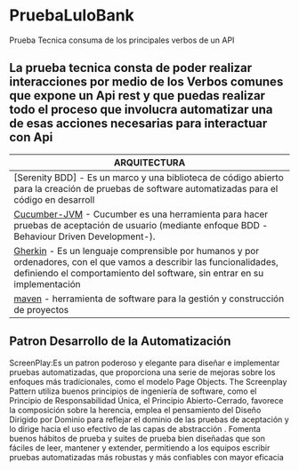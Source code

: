 # PruebaLuloBank
Prueba Tecnica consuma de los principales verbos de un API

La prueba tecnica consta de poder realizar interacciones por medio de los Verbos comunes
que expone un Api rest y que puedas realizar todo el proceso que involucra
automatizar una de esas acciones necesarias para interactuar con Api
--

| ARQUITECTURA
| ---
| [Serenity BDD] - Es un marco y una biblioteca de código abierto para la creación de pruebas de software automatizadas para el código en desarroll
| [Cucumber-JVM](https://github.com/cucumber/cucumber-jvm) - Cucumber es una herramienta para hacer pruebas de aceptación de usuario (mediante enfoque BDD -Behaviour Driven Development-).
| [Gherkin](https://github.com/cucumber/cucumber/wiki/Gherkin) - Es un lenguaje comprensible por humanos y por ordenadores, con el que vamos a describir las funcionalidades, definiendo el comportamiento del software, sin entrar en su implementación
| [maven](https://maven.apache.org/) - herramienta de software para la gestión y construcción de proyectos

## Patron Desarrollo de la Automatización
ScreenPlay:Es un patron poderoso y elegante para diseñar e implementar pruebas automatizadas, que proporciona una serie de mejoras sobre los enfoques más tradicionales, como el modelo Page Objects. The Screenplay Pattern utiliza buenos principios de ingeniería de software, como el Principio de Responsabilidad Única, el Principio Abierto-Cerrado, favorece la composición sobre la herencia, emplea el pensamiento del Diseño Dirigido por Dominio para reflejar el dominio de las pruebas de aceptación y lo dirige hacia el uso efectivo de las capas de abstracción . Fomenta buenos hábitos de prueba y suites de prueba bien diseñadas que son fáciles de leer, mantener y extender, permitiendo a los equipos escribir pruebas automatizadas más robustas y más confiables con mayor eficacia

